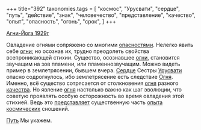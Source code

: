 +++
title="392"
taxonomies.tags = [
 "космос",
 "Урусвати",
 "сердце",
 "путь",
 "действие",
 "знак",
 "человечество",
 "представление",
 "качество",
 "опыт",
 "опасность",
 "огонь",
 "срок",
]
+++

[Агни-Йога 1929г](/agni/1929)

Овладение огнями сопряжено со многими [опасностями](/tags/опасность). Нелегко явить себе [огни](/tags/огонь); но осознав их, трудно преодолеть свойства всепроникающей стихии. Существо, осознавшее [огни](/tags/огонь), становится звучащим на зов пламени, или пламеннозвучащим. Можно видеть пример в землетрясении, бывшем вчера. [Сердце](/tags/сердце) Сестры [Урусвати](/tags/Урусвати) опасно содрогнулось, ибо землетрясение есть следствие [Огня](/tags/огонь). Именно, всё существо сотрясается от столкновения [огня](/tags/огонь) разного [качества](/tags/качество). Но явление [огня](/tags/огонь) настолько важно как шаг эволюции, что советую проявлять особую осторожность во время овладения этой стихией. Ведь это [представляет](/tags/представление) существенную часть [опыта](/tags/опыт) [космических](/tags/космос) сношений.   

[Путь](/tags/срок) Мы укажем.